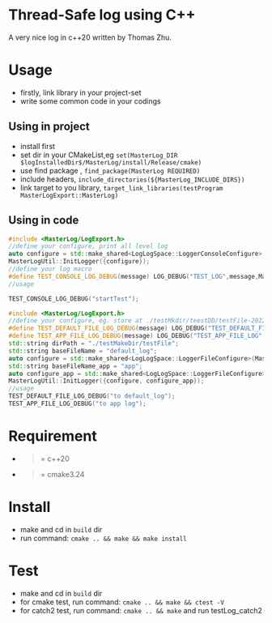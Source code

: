# Thread-Safe log using C++
A very nice log in c++20 written by Thomas Zhu.

# Usage
* firstly, link library in your project-set
* write some common code in your codings

## Using in project
* install first
* set dir in your CMakeList,eg `set(MasterLog_DIR $logInstalledDir$/MasterLog/install/Release/cmake) `
* use find package , `find_package(MasterLog REQUIRED)`
* include headers, `include_directories(${MasterLog_INCLUDE_DIRS})`
* link target to you library, `target_link_libraries(testProgram MasterLogExport::MasterLog)`

## Using in code
```c++
#include <MasterLog/LogExport.h>
//define your configure, print all level log
auto configure = std::make_shared<LogLogSpace::LoggerConsoleConfigure>(MasterLogUtil::ALL_LOG_LEVEL);
MasterLogUtil::InitLogger({configure});
//define your log macro
#define TEST_CONSOLE_LOG_DEBUG(message) LOG_DEBUG("TEST_LOG",message,MasterLogUtil::Console_Logger_Name)
//usage

TEST_CONSOLE_LOG_DEBUG("startTest");
```
```c++
#include <MasterLog/LogExport.h>
//define your configure, eg. store at ./testMkdir/teestDD/testFile-2022-03-04.log
#define TEST_DEFAULT_FILE_LOG_DEBUG(message) LOG_DEBUG("TEST_DEFAULT_FILE_LOG",message,MasterLogUtil::Default_File_Logger_Name)
#define TEST_APP_FILE_LOG_DEBUG(message) LOG_DEBUG("TEST_APP_FILE_LOG",message,"APP")
std::string dirPath = "./testMakeDir/testFile";
std::string baseFileName = "default_log";
auto configure = std::make_shared<LogLogSpace::LoggerFileConfigure>(MasterLogUtil::ALL_LOG_LEVEL, dirPath,baseFileName, 180, 20*1024, MasterLogUtil::Default_File_Logger_Name);
std::string baseFileName_app = "app";
auto configure_app = std::make_shared<LogLogSpace::LoggerFileConfigure>(MasterLogUtil::ALL_LOG_LEVEL, dirPath,baseFileName_app, 180, 20*1024, "APP");
MasterLogUtil::InitLogger({configure, configure_app});
//usage
TEST_DEFAULT_FILE_LOG_DEBUG("to default_log");
TEST_APP_FILE_LOG_DEBUG("to app log");
```

# Requirement
* >= c++20
* >= cmake3.24

# Install
* make and cd in `build` dir
* run command: `cmake .. && make && make install`

# Test
* make and cd in `build` dir
* for cmake test, run command: `cmake .. && make && ctest -V`
* for catch2 test, run command: `cmake .. && make` and run testLog_catch2
